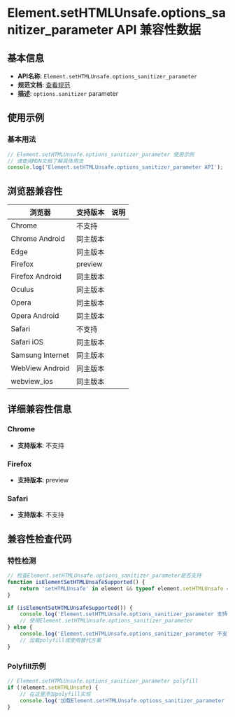 # Element.setHTMLUnsafe.options_sanitizer_parameter API 兼容性数据

## 基本信息

- **API名称**: `Element.setHTMLUnsafe.options_sanitizer_parameter`
- **规范文档**: [查看规范](https://wicg.github.io/sanitizer-api/#dom-element-sethtmlunsafe)
- **描述**: `options.sanitizer` parameter

## 使用示例

### 基本用法

```javascript
// Element.setHTMLUnsafe.options_sanitizer_parameter 使用示例
// 请查阅MDN文档了解具体用法
console.log('Element.setHTMLUnsafe.options_sanitizer_parameter API');
```

## 浏览器兼容性

| 浏览器 | 支持版本 | 说明 |
|--------|----------|------|
| Chrome | 不支持 |  |
| Chrome Android | 同主版本 |  |
| Edge | 同主版本 |  |
| Firefox | preview |  |
| Firefox Android | 同主版本 |  |
| Oculus | 同主版本 |  |
| Opera | 同主版本 |  |
| Opera Android | 同主版本 |  |
| Safari | 不支持 |  |
| Safari iOS | 同主版本 |  |
| Samsung Internet | 同主版本 |  |
| WebView Android | 同主版本 |  |
| webview_ios | 同主版本 |  |

## 详细兼容性信息

### Chrome

- **支持版本**: 不支持

### Firefox

- **支持版本**: preview

### Safari

- **支持版本**: 不支持

## 兼容性检查代码

### 特性检测

```javascript
// 检查Element.setHTMLUnsafe.options_sanitizer_parameter是否支持
function isElementSetHTMLUnsafeSupported() {
    return 'setHTMLUnsafe' in element && typeof element.setHTMLUnsafe === 'function';
}

if (isElementSetHTMLUnsafeSupported()) {
    console.log('Element.setHTMLUnsafe.options_sanitizer_parameter 支持');
    // 使用Element.setHTMLUnsafe.options_sanitizer_parameter
} else {
    console.log('Element.setHTMLUnsafe.options_sanitizer_parameter 不支持，需要polyfill');
    // 加载polyfill或使用替代方案
}
```

### Polyfill示例

```javascript
// Element.setHTMLUnsafe.options_sanitizer_parameter polyfill
if (!element.setHTMLUnsafe) {
    // 在这里添加polyfill实现
    console.log('加载Element.setHTMLUnsafe.options_sanitizer_parameter polyfill');
}
```

